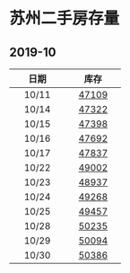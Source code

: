 # 苏州二手房存量   
## 2019-10


| &nbsp;&nbsp;&nbsp;&nbsp;&nbsp;&nbsp;日期&nbsp;&nbsp;&nbsp;&nbsp;&nbsp;&nbsp; | &nbsp;&nbsp;&nbsp;&nbsp;&nbsp;&nbsp;库存&nbsp;&nbsp;&nbsp;&nbsp;&nbsp;&nbsp; |
| :-: | :-: |
| 10/11 | [47109](Suzhou_Stock.md) |
| 10/14 | [47322](Suzhou_Stock.md) |
| 10/15 | [47398](Suzhou_Stock.md) |
| 10/16 | [47692](Suzhou_Stock.md) |
| 10/17 | [47837](Suzhou_Stock.md) |
| 10/22 | [49002](Suzhou_Stock.md) |
| 10/23 | [48937](Suzhou_Stock.md) |
| 10/24 | [49268](Suzhou_Stock.md) |
| 10/25 | [49457](Suzhou_Stock.md) |
| 10/28 | [50235](Suzhou_Stock.md) |
| 10/29 | [50094](Suzhou_Stock.md) |
| 10/30 | [50386](Suzhou_Stock.md) |
